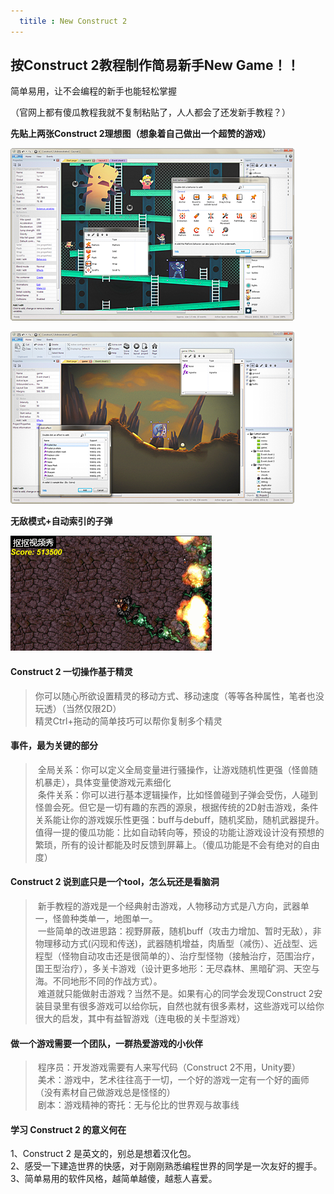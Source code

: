 ```yaml
---
  titile : New Construct 2
---
```

## 按Construct 2教程制作简易新手New Game！！
  简单易用，让不会编程的新手也能轻松掌握

（官网上都有傻瓜教程我就不复制粘贴了，人人都会了还发新手教程？）

**先贴上两张Construct 2理想图（想象着自己做出一个超赞的游戏）**

![](https://raw.githubusercontent.com/zhangzhanbang/homework/gh-pages/images/construct%202.png)

![](https://raw.githubusercontent.com/zhangzhanbang/homework/gh-pages/images/cs2-01.png)

**无敌模式+自动索引的子弹**

![](https://raw.githubusercontent.com/zhangzhanbang/homework/gh-pages/images/aaa.gif)

#### Construct 2 一切操作基于精灵

>你可以随心所欲设置精灵的移动方式、移动速度（等等各种属性，笔者也没玩透）（当然仅限2D） <br/>
>精灵Ctrl+拖动的简单技巧可以帮你复制多个精灵 <br/>

#### 事件，最为关键的部分

>&nbsp;全局关系：你可以定义全局变量进行骚操作，让游戏随机性更强（怪兽随机暴走），具体变量使游戏元素细化 <br/>
>&nbsp;条件关系：你可以进行基本逻辑操作，比如怪兽碰到子弹会受伤，人碰到怪兽会死。但它是一切有趣的东西的源泉，根据传统的2D射击游戏，条件关系能让你的游戏娱乐性更强：buff与debuff，随机奖励，随机武器提升。 <br/>
>值得一提的傻瓜功能：比如自动转向等，预设的功能让游戏设计没有预想的繁琐，所有的设计都能及时反馈到屏幕上。（傻瓜功能是不会有绝对的自由度） <br/>

#### Construct 2 说到底只是一个tool，怎么玩还是看脑洞

>&nbsp;新手教程的游戏是一个经典射击游戏，人物移动方式是八方向，武器单一，怪兽种类单一，地图单一。 <br/>
>&nbsp;一些简单的改进思路：视野屏蔽，随机buff（攻击力增加、暂时无敌），非物理移动方式(闪现和传送)，武器随机增益，肉盾型（减伤）、近战型、远程型（怪物自动攻击还是很简单的）、治疗型怪物（接触治疗，范围治疗，国王型治疗），多关卡游戏（设计更多地形：无尽森林、黑暗矿洞、天空与海。不同地形不同的作战方式）。 <br/>
>&nbsp;难道就只能做射击游戏？当然不是。如果有心的同学会发现Construct 2安装目录里有很多游戏可以给你玩，自然也就有很多素材，这些游戏可以给你很大的启发，其中有益智游戏（连电极的关卡型游戏） <br/>

#### 做一个游戏需要一个团队，一群热爱游戏的小伙伴
>&nbsp;程序员：开发游戏需要有人来写代码（Construct 2不用，Unity要） <br/>
>&nbsp;美术：游戏中，艺术往往高于一切，一个好的游戏一定有一个好的画师（没有素材自己做游戏总是怪怪的） <br/>
>&nbsp;剧本：游戏精神的寄托：无与伦比的世界观与故事线 <br/>

#### 学习 Construct 2 的意义何在
1、Construct 2 是英文的，别总是想着汉化包。 <br/>
2、感受一下建造世界的快感，对于刚刚熟悉编程世界的同学是一次友好的握手。 <br/>
3、简单易用的软件风格，越简单越傻，越惹人喜爱。 <br/>
